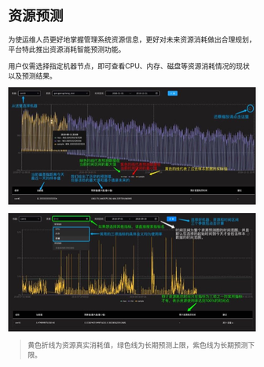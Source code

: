 # 资源预测

为使运维人员更好地掌握管理系统资源信息，更好对未来资源消耗做出合理规划，平台特此推出资源消耗智能预测功能。

用户仅需选择指定机器节点，即可查看CPU、内存、磁盘等资源消耗情况的现状以及预测结果。

![](/part5/images/0910_predict01.jpeg)

![](/part5/images/0910_predict02.jpeg)

> 黄色折线为资源真实消耗值，绿色线为长期预测上限，紫色线为长期预测下限。